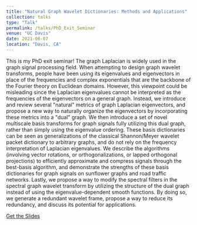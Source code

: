 ```yaml
---
title: "Natural Graph Wavelet Dictionaries: Methods and Applications"
collection: talks
type: "Talk"
permalink: /talks/PhD_Exit_Seminar
venue: "UC Davis"
date: 2021-06-07
location: "Davis, CA"
---
```


This is my PhD exit seminar! The graph Laplacian is widely used in the graph signal processing field. When attempting to design graph wavelet transforms, people have been using its eigenvalues and eigenvectors in place of the frequencies and complex exponentials that are the backbone of the Fourier theory on Euclidean domains. However, this viewpoint could be misleading since the Laplacian eigenvalues cannot be interpreted as the frequencies of the eigenvectors on a general graph. Instead, we introduce and review several "natural" metrics of graph Laplacian eigenvectors, and propose a new way to naturally organize the eigenvectors by incorporating these metrics into a "dual" graph. We then introduce a set of novel multiscale basis transforms for graph signals fully utilizing this dual graph, rather than simply using the eigenvalue ordering. These basis dictionaries can be seen as generalizations of the classical Shannon/Meyer wavelet packet dictionary to arbitrary graphs, and do not rely on the frequency interpretation of Laplacian eigenvalues. We describe the algorithms (involving vector rotations, or orthogonalizations, or lapped orthogonal projections) to efficiently approximate and compress signals through the best-basis algorithm, and demonstrate the strengths of these basis dictionaries for graph signals on sunflower graphs and road traffic networks. Lastly, we propose a way to modify the spectral filters in the spectral graph wavelet transform by utilizing the structure of the dual graph instead of using the eigenvalue-dependent smooth functions. By doing so, we generate a redundant wavelet frame, propose a way to reduce its redundancy, and discuss its potential for applications. 

[Get the Slides](https://haotian127.github.io/files/PhD_Exit_Seminar.pdf)
